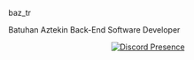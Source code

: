 baz_tr 

Batuhan Aztekin 
Back-End Software Developer

<div align="center">

   [![Discord Presence](https://lanyard-profile-readme.vercel.app/api/960884354396090470?idleMessage=Boş/AFK)](https://discord.com/users/506835095798415372)
